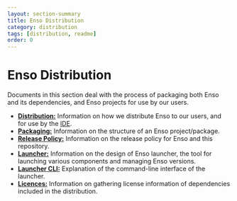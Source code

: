 ```yaml
---
layout: section-summary
title: Enso Distribution
category: distribution
tags: [distribution, readme]
order: 0
---
```


# Enso Distribution
Documents in this section deal with the process of packaging both Enso and its
dependencies, and Enso projects for use by our users.

- [**Distribution:**](./distribution.md) Information on how we distribute Enso
  to our users, and for use by the [IDE](https://github.com/enso-org/ide).
- [**Packaging:**](./packaging.md) Information on the structure of an Enso
  project/package.
- [**Release Policy:**](./release-policy.md) Information on the release policy
  for Enso and this repository.
- [**Launcher:**](./launcher.md) Information on the design of Enso launcher, the
  tool for launching various components and managing Enso versions.
- [**Launcher CLI:**](./launcher-cli.md) Explanation of the command-line
  interface of the launcher.
- [**Licences:**](licences.md) Information on gathering license information of
  dependencies included in the distribution.